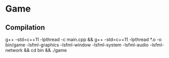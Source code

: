 # Game
## Compilation
g++ -std=c++11 -lpthread -c main.cpp &&
g++ -std=c++11 -lpthread \*.o -o bin/game -lsfml-graphics -lsfml-window -lsfml-system -lsfml-audio -lsfml-network &&
cd bin &&
./game
